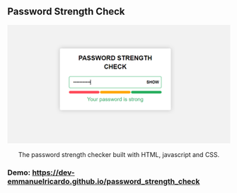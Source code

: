## Password Strength Check

<img src="./img/screen.PNG" /> 

<p align="center">
The password strength checker built with HTML, javascript and CSS.
</p>

### Demo: https://dev-emmanuelricardo.github.io/password_strength_check
